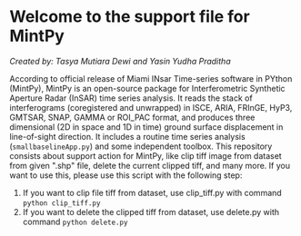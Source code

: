 # Welcome to the support file for MintPy
_Created by: Tasya Mutiara Dewi and Yasin Yudha Praditha_

According to official release of Miami INsar Time-series software in PYthon (MintPy), MintPy is an open-source package for Interferometric Synthetic Aperture Radar (InSAR) time series analysis. It reads the stack of interferograms (coregistered and unwrapped) in ISCE, ARIA, FRInGE, HyP3, GMTSAR, SNAP, GAMMA or ROI_PAC format, and produces three dimensional (2D in space and 1D in time) ground surface displacement in line-of-sight direction. It includes a routine time series analysis (`smallbaselineApp.py`) and some independent toolbox. This repository consists about support action for MintPy, like clip tiff image from dataset from given ".shp" file, delete the current clipped tiff, and many more. If you want to use this, please use this script with the following step:

1. If you want to clip file tiff from dataset, use clip_tiff.py with command `python clip_tiff.py`
2. If you want to delete the clipped tiff from dataset, use delete.py with command `python delete.py`
